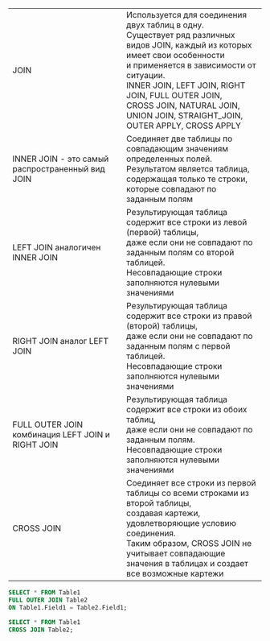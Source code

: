 |                                                   |                                                                                                                                                                                                                                                                                                                      |
|---------------------------------------------------|----------------------------------------------------------------------------------------------------------------------------------------------------------------------------------------------------------------------------------------------------------------------------------------------------------------------|
| JOIN                                              | Используется для соединения двух таблиц в одну.<br>Существует ряд различных видов JOIN, каждый из которых имеет свои особенности<br>и применяется в зависимости от ситуации.<br>INNER JOIN, LEFT JOIN, RIGHT JOIN, FULL OUTER JOIN,<br>CROSS JOIN, NATURAL JOIN, UNION JOIN, STRAIGHT_JOIN, OUTER APPLY, CROSS APPLY |
| INNER JOIN - это самый распространенный вид JOIN  | Соединяет две таблицы по совпадающим значениям определенных полей.<br>Результатом является таблица, содержащая только те строки,<br>которые совпадают по заданным полям                                                                                                                                              |
| LEFT JOIN аналогичен INNER JOIN                   | Результирующая таблица содержит все строки из левой (первой) таблицы,<br>даже если они не совпадают по заданным полям со второй таблицей.<br>Несовпадающие строки заполняются нулевыми значениями                                                                                                                    |
| RIGHT JOIN аналог LEFT JOIN                       | Результирующая таблица содержит все строки из правой (второй) таблицы,<br>даже если они не совпадают по заданным полям с первой таблицей.<br>Несовпадающие строки заполняются нулевыми значениями                                                                                                                    |
| FULL OUTER JOIN комбинация LEFT JOIN и RIGHT JOIN | Результирующая таблица содержит все строки из обоих таблиц,<br>даже если они не совпадают по заданным полям.<br>Несовпадающие строки заполняются нулевыми значениями                                                                                                                                                 |
| CROSS JOIN                                        | Cоединяет все строки из первой таблицы со всеми строками из второй таблицы,<br>создавая картежи, удовлетворяющие условию соединения.<br>Таким образом, CROSS JOIN не учитывает совпадающие<br>значения в таблицах и создает все возможные картежи                                                                    |

```sql
SELECT * FROM Table1
FULL OUTER JOIN Table2
ON Table1.Field1 = Table2.Field1;
```

```sql
SELECT * FROM Table1
CROSS JOIN Table2;
```
